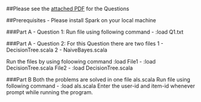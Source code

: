 ##Please see the [attached PDF](https://github.com/AlayVora/Data-Analytics-and-Recommendation-System/b/master/HW32016Recommend.pdf) for the Questions

##Prerequisites - Please install Spark on your local machine

###Part A - Question 1: 
Run file using following command - :load Q1.txt

###Part A - Question 2:
For this Question there are two files
1 - DecisionTree.scala
2 - NaiveBayes.scala

Run the files by using foloowing command
:load <FileName>
File1 - :load DecisionTree.scala
File2 - :load DecisionTree.scala
	  
###Part B
Both the problems are solved in one file als.scala
Run file using following command - :load als.scala
Enter the user-id and item-id whenever prompt while running the program.
